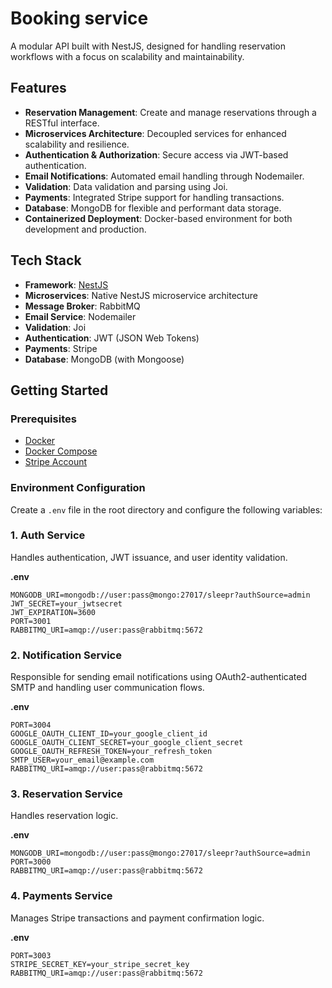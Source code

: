 # Booking service

A modular API built with NestJS, designed for handling reservation workflows with a focus on scalability and maintainability.

## Features

- **Reservation Management**: Create and manage reservations through a RESTful interface.
- **Microservices Architecture**: Decoupled services for enhanced scalability and resilience.
- **Authentication & Authorization**: Secure access via JWT-based authentication.
- **Email Notifications**: Automated email handling through Nodemailer.
- **Validation**: Data validation and parsing using Joi.
- **Payments**: Integrated Stripe support for handling transactions.
- **Database**: MongoDB for flexible and performant data storage.
- **Containerized Deployment**: Docker-based environment for both development and production.

## Tech Stack

- **Framework**: [NestJS](https://nestjs.com/)
- **Microservices**: Native NestJS microservice architecture
- **Message Broker**: RabbitMQ
- **Email Service**: Nodemailer
- **Validation**: Joi
- **Authentication**: JWT (JSON Web Tokens)
- **Payments**: Stripe
- **Database**: MongoDB (with Mongoose)

## Getting Started

### Prerequisites

- [Docker](https://www.docker.com/)
- [Docker Compose](https://docs.docker.com/compose/)
- [Stripe Account](https://stripe.com/)

### Environment Configuration

Create a `.env` file in the root directory and configure the following variables:

### 1. Auth Service

Handles authentication, JWT issuance, and user identity validation.

**.env**
```env
MONGODB_URI=mongodb://user:pass@mongo:27017/sleepr?authSource=admin
JWT_SECRET=your_jwtsecret
JWT_EXPIRATION=3600
PORT=3001
RABBITMQ_URI=amqp://user:pass@rabbitmq:5672
```

### 2. Notification Service

Responsible for sending email notifications using OAuth2-authenticated SMTP and handling user communication flows.

**.env**
```env
PORT=3004
GOOGLE_OAUTH_CLIENT_ID=your_google_client_id
GOOGLE_OAUTH_CLIENT_SECRET=your_google_client_secret
GOOGLE_OAUTH_REFRESH_TOKEN=your_refresh_token
SMTP_USER=your_email@example.com
RABBITMQ_URI=amqp://user:pass@rabbitmq:5672
```

### 3. Reservation Service

Handles reservation logic.

**.env**
```env
MONGODB_URI=mongodb://user:pass@mongo:27017/sleepr?authSource=admin
PORT=3000
RABBITMQ_URI=amqp://user:pass@rabbitmq:5672
```

### 4. Payments Service

Manages Stripe transactions and payment confirmation logic.

**.env**
```env
PORT=3003
STRIPE_SECRET_KEY=your_stripe_secret_key
RABBITMQ_URI=amqp://user:pass@rabbitmq:5672
```
